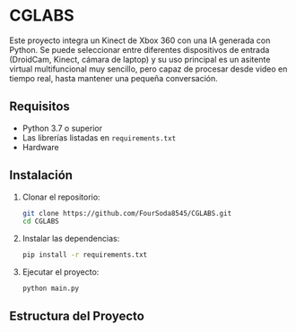 # CGLABS

Este proyecto integra un Kinect de Xbox 360 con una IA generada con Python. Se puede seleccionar entre diferentes dispositivos de entrada (DroidCam, Kinect, cámara de laptop) y su uso principal es un asitente virtual multifuncional muy sencillo, pero capaz de procesar desde video en tiempo real, hasta mantener una pequeña conversación. 

## Requisitos

- Python 3.7 o superior
- Las librerías listadas en `requirements.txt`
- Hardware 

## Instalación

1. Clonar el repositorio:
    ```sh
    git clone https://github.com/FourSoda8545/CGLABS.git
    cd CGLABS
    ```

2. Instalar las dependencias:
    ```sh
    pip install -r requirements.txt
    ```

3. Ejecutar el proyecto:
    ```sh
    python main.py
    ```

## Estructura del Proyecto

